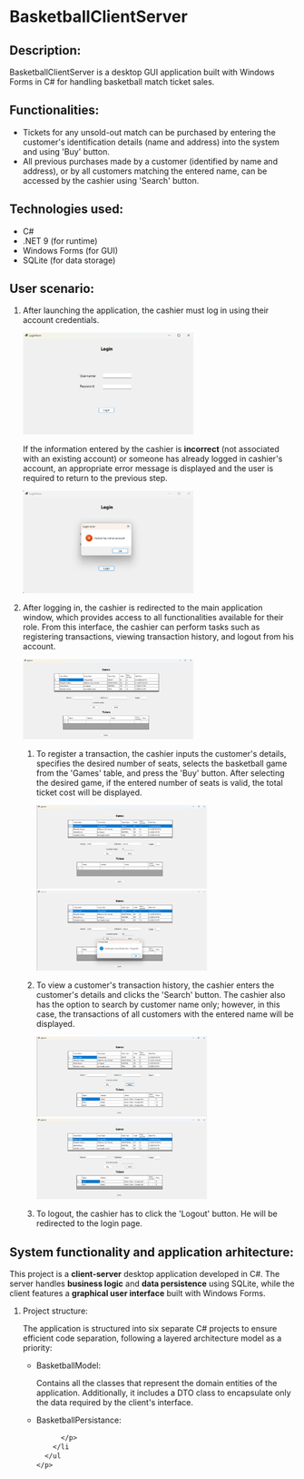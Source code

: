 <h1>BasketballClientServer</h1>

<h2>Description:</h2>
<p>
  BasketballClientServer is a desktop GUI application built with Windows Forms in C# for handling basketball match ticket sales.
</p>
<h2>Functionalities:</h2>
<ul>
  <li>
    Tickets for any unsold-out match can be purchased by entering the customer's identification details (name and address) into the system and using 'Buy' button.
  </li>
  <li>
    All previous purchases made by a customer (identified by name and address), or by all customers matching the entered name, can be accessed by the cashier using 'Search' button.
  </li>
</ul>

<h2>
  Technologies used:
</h2>
<ul>
  <li>
    C#
  </li>
  <li>
    .NET 9 (for runtime)
  </li>
  <li>
    Windows Forms (for GUI)
  </li>
  <li>
    SQLite (for data storage)
  </li>
</ul>

<h2>
  User scenario:
</h2>
<ol>
  <li>
    <p>
      After launching the application, the cashier must log in using their account credentials.
    </p>
    <img src="../images/BasketballClientServer/loginForm.png" alt="loginForm" width="300">
    <p>
      If the information entered by the cashier is <b>incorrect</b> (not associated with an existing account) or someone has already logged in cashier's account, an appropriate error message is displayed and the user is required to return to the previous step.
    </p>
    <img src="../images/BasketballClientServer/loginFormError.png" alt="loginFormError" width="300">
  </li>
    
  <li>
    <p>
      After logging in, the cashier is redirected to the main application window, which provides access to all functionalities available for their role. From this interface, the cashier can perform tasks such as registering transactions, viewing transaction history, and logout from his account.
    </p>
    <img src="../images/BasketballClientServer/appForm.png" alt="appForm" width="300">
    <ol>
      <li>
        <p>
          To register a transaction, the cashier inputs the customer's details, specifies the desired number of seats, selects the basketball game from the 'Games' table, and press the 'Buy' button.
          After selecting the desired game, if the entered number of seats is valid, the total ticket cost will be displayed.
        </p>
        <img src="../images/BasketballClientServer/appFormBuyBefore.png" alt="appFormBuyBefore" width="300">
        <img src="../images/BasketballClientServer/appFormBuyAfter.png" alt="appFormBuyAfter" width="300">
      </li>
      <li>
         <p>
           To view a customer's transaction history, the cashier enters the customer's details and clicks the 'Search' button.
           The cashier also has the option to search by customer name only; however, in this case, the transactions of all customers with the entered name will be displayed.
         </p>
         <img src="../images/BasketballClientServer/appFormSearchNameAddress.png" alt="appFormSearchNameAddress.png" width="300">
         <img src="../images/BasketballClientServer/appFormSearchName.png" alt="appFormSearchName.png" width="300">
      </li>
      <li>
        <p>
          To logout, the cashier has to click the 'Logout' button. He will be redirected to the login page.
        </p>
      </li>
    </ol>
  </li>
</ol>

<h2>System functionality and application arhitecture: </h2>
<p>
  This project is a <b>client-server</b> desktop application developed in C#. The server handles <b>business logic</b> and <b>data persistence</b> using SQLite, while the client features a <b>graphical user interface</b> built with Windows Forms. 
</p>
<ol>
  <li>
    Project structure:
    <p>
      The application is structured into six separate C# projects to ensure efficient code separation, following a layered architecture model as a priority:
      <ul>
        <li>
          BasketballModel:
          <p>
            Contains all the classes that represent the domain entities of the application. Additionally, it includes a DTO class to encapsulate only the data required by the client's interface.
          </p>
        </li>
        <li>
          BasketballPersistance:
          <p>
            
          </p>
        </li
      </ul
    </p>
  </li>
</ol>




